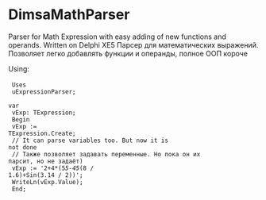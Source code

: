 # DimsaMathParser
Parser for Math Expression with easy adding of new functions and operands. Written on Delphi XE5
Парсер для математических выражений. Позволяет легко добавлять функции и операнды, полное ООП короче
<br />

Using:<br />
<br />
<Code>
Uses<br />
	uExpressionParser;<br />
var<br />
	vExp: TExpression;<br />
Begin<br />
	vExp := TExpression.Create;<br />
	// It can parse variables too. But now it is not done<br />
	// Также позволяет задавать переменные. Но пока он их парсит, но не задаёт)<br />
	vExp := '2+4*(5*5-45*(8 / 1.6)+Sin(3.14 / 2))';<br />
	WriteLn(vExp.Value);<br />
End;<br />
</Code>

